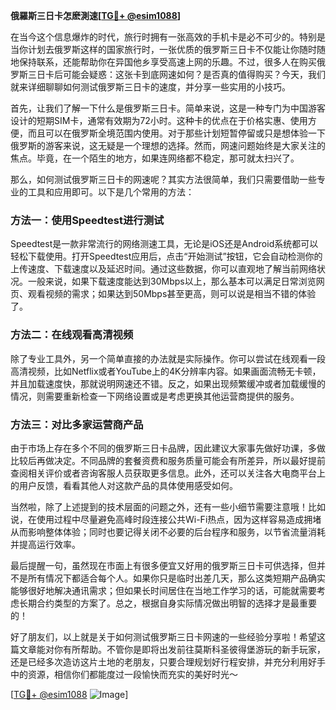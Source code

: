 **俄羅斯三日卡怎麽測速[[TG💪+ @esim1088](https://t.me/s/esim1088)]**

在当今这个信息爆炸的时代，旅行时拥有一张高效的手机卡是必不可少的。特别是当你计划去俄罗斯这样的国家旅行时，一张优质的俄罗斯三日卡不仅能让你随时随地保持联系，还能帮助你在异国他乡享受高速上网的乐趣。不过，很多人在购买俄罗斯三日卡后可能会疑惑：这张卡到底网速如何？是否真的值得购买？今天，我们就来详细聊聊如何测试俄罗斯三日卡的速度，并分享一些实用的小技巧。

首先，让我们了解一下什么是俄罗斯三日卡。简单来说，这是一种专门为中国游客设计的短期SIM卡，通常有效期为72小时。这种卡的优点在于价格实惠、使用方便，而且可以在俄罗斯全境范围内使用。对于那些计划短暂停留或只是想体验一下俄罗斯的游客来说，这无疑是一个理想的选择。然而，网速问题始终是大家关注的焦点。毕竟，在一个陌生的地方，如果连网络都不稳定，那可就太扫兴了。

那么，如何测试俄罗斯三日卡的网速呢？其实方法很简单，我们只需要借助一些专业的工具和应用即可。以下是几个常用的方法：

### 方法一：使用Speedtest进行测试

Speedtest是一款非常流行的网络测速工具，无论是iOS还是Android系统都可以轻松下载使用。打开Speedtest应用后，点击“开始测试”按钮，它会自动检测你的上传速度、下载速度以及延迟时间。通过这些数据，你可以直观地了解当前网络状况。一般来说，如果下载速度能达到30Mbps以上，那么基本可以满足日常浏览网页、观看视频的需求；如果达到50Mbps甚至更高，则可以说是相当不错的体验了。

### 方法二：在线观看高清视频

除了专业工具外，另一个简单直接的办法就是实际操作。你可以尝试在线观看一段高清视频，比如Netflix或者YouTube上的4K分辨率内容。如果画面流畅无卡顿，并且加载速度快，那就说明网速还不错。反之，如果出现频繁缓冲或者加载缓慢的情况，则需要重新检查一下网络设置或是考虑更换其他运营商提供的服务。

### 方法三：对比多家运营商产品

由于市场上存在多个不同的俄罗斯三日卡品牌，因此建议大家事先做好功课，多做比较后再做决定。不同品牌的套餐资费和服务质量可能会有所差异，所以最好提前查阅相关评价或者咨询客服人员获取更多信息。此外，还可以关注各大电商平台上的用户反馈，看看其他人对这款产品的具体使用感受如何。

当然啦，除了上述提到的技术层面的问题之外，还有一些小细节需要注意哦！比如说，在使用过程中尽量避免高峰时段连接公共Wi-Fi热点，因为这样容易造成拥堵从而影响整体体验；同时也要记得关闭不必要的后台程序和服务，以节省流量消耗并提高运行效率。

最后提醒一句，虽然现在市面上有很多便宜又好用的俄罗斯三日卡可供选择，但并不是所有情况下都适合每个人。如果你只是临时出差几天，那么这类短期产品确实能够很好地解决通讯需求；但如果长时间居住在当地工作学习的话，可能就需要考虑长期合约类型的方案了。总之，根据自身实际情况做出明智的选择才是最重要的！

好了朋友们，以上就是关于如何测试俄罗斯三日卡网速的一些经验分享啦！希望这篇文章能对你有所帮助。不管你是即将出发前往莫斯科圣彼得堡游玩的新手玩家，还是已经多次造访这片土地的老朋友，只要合理规划好行程安排，并充分利用好手中的资源，相信你们都能度过一段愉快而充实的美好时光～

[[TG💪+ @esim1088](https://t.me/s/esim1088) ![Image](https://i.postimg.cc/4NQfJmqS/Snipaste-2025-05-13-00-14-12.png)]